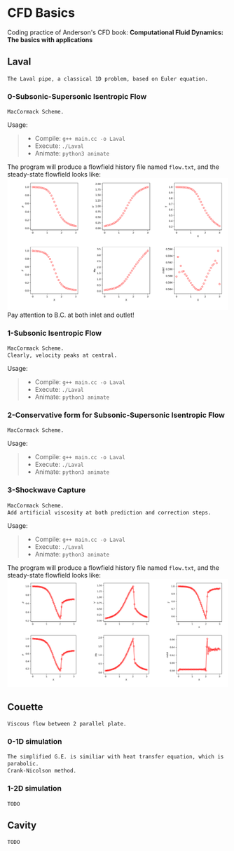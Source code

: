 # CFD Basics
Coding practice of Anderson's CFD book: __Computational Fluid Dynamics: The basics with applications__

## Laval
    The Laval pipe, a classical 1D problem, based on Euler equation.
### 0-Subsonic-Supersonic Isentropic Flow
    MacCormack Scheme.
Usage:
> * Compile: `g++ main.cc -o Laval`
> * Execute: `./Laval`
> * Animate: `python3 animate`

The program will produce a flowfield history file named `flow.txt`, and the steady-state flowfield looks like:  
![steady-laval](Laval/0/steady.png)
Pay attention to B.C. at both inlet and outlet!

### 1-Subsonic Isentropic Flow
    MacCormack Scheme.  
    Clearly, velocity peaks at central.
    
Usage:
> * Compile: `g++ main.cc -o Laval`
> * Execute: `./Laval`
> * Animate: `python3 animate`

### 2-Conservative form for Subsonic-Supersonic Isentropic Flow
    MacCormack Scheme.
    
Usage:
> * Compile: `g++ main.cc -o Laval`
> * Execute: `./Laval`
> * Animate: `python3 animate`

### 3-Shockwave Capture
    MacCormack Scheme.  
	Add artificial viscosity at both prediction and correction steps.

Usage:
> * Compile: `g++ main.cc -o Laval`
> * Execute: `./Laval`
> * Animate: `python3 animate`

The program will produce a flowfield history file named `flow.txt`, and the steady-state flowfield looks like:  
![steady-shock](Laval/3/steady.png)

## Couette
	Viscous flow between 2 parallel plate.  
### 0-1D simulation
	The simplified G.E. is similiar with heat transfer equation, which is parabolic.  
	Crank-Nicolson method.  

### 1-2D simulation
	TODO

## Cavity
    TODO